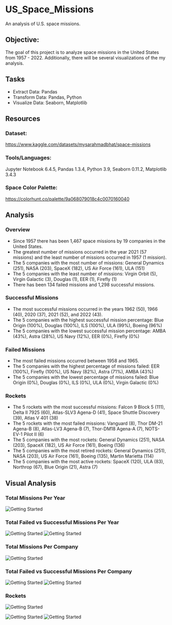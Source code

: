 # US_Space_Missions
An analysis of U.S. space missions.

## Objective: 
The goal of this project is to analyze space missions in the United States from 1957 - 2022.  Additionally, there will be several visualizations of the my analysis.

## Tasks
- Extract Data: Pandas
- Transform Data: Pandas, Python
- Visualize Data: Seaborn, Matplotlib

## Resources
### Dataset:
https://www.kaggle.com/datasets/mysarahmadbhat/space-missions

### Tools/Languages: 
Jupyter Notebook 6.4.5, Pandas 1.3.4, Python 3.9, Seaborn 0.11.2, Matplotlib 3.4.3

### Space Color Palette:
https://colorhunt.co/palette/9a068079018c4c0070160040

## Analysis 
### Overview
- Since 1957 there has been 1,467 space missions by 19 companies in the United States. 
- The greatest number of missions occurred in the year 2021 (57 missions) and the least number of missions occurred in 1957 (1 mission). 
- The 5 companies with the most number of missions: General Dynamics (251), NASA (203), SpaceX (182), US Air Force (161), ULA (151)  
- The 5 companies with the least number of missions: Virgin Orbit (5), Virgin Galactic (3), Douglas (1), EER (1), Firefly (1)
- There has been 134 failed missions and 1,298 successful missions.

### Successful Missions 
- The most successful missions occurred in the years 1962 (50), 1966 (40), 2020 (37), 2021 (52), and 2022 (43).
- The 5 companies with the highest successful mission percentage: Blue Origin (100%), Douglas (100%), ILS (100%), ULA (99%), Boeing (96%)
- The 5 companies with the lowest successful mission percentage: AMBA (43%), Astra (28%), US Navy (12%), EER (0%), Firefly (0%)

### Failed Missions
- The most failed missions occurred between 1958 and 1965.
- The 5 companies with the highest percentage of missions failed: EER (100%), Firefly (100%), US Navy (82%), Astra (71%), AMBA (43%)
- The 5 companies with the lowest percentage of missions failed: Blue Origin (0%), Douglas (0%), ILS (0%), ULA (0%), Virgin Galactic (0%)

### Rockets
- The 5 rockets with the most successful missions: Falcon 9 Block 5 (111), Delta II 7925 (60), Atlas-SLV3 Agena-D (41), Space Shuttle Discovery (39), Atlas V 401 (38)
- The 5 rockets with the most failed missions: Vanguard (8), Thor DM-21 Agena-B (8), Atlas-LV3 Agena-B (7), Thor-DM18 Agena-A (7), NOTS-EV-1 Pilot II (6)
- The 5 companies with the most rockets: General Dynamics (251), NASA (203), SpaceX (182), US Air Force (161), Boeing (136)
- The 5 companies with the most retired rockets: General Dynamics (251), NASA (203), US Air Force (161), Boeing (135), Martin Marietta (114)
- The 5 companies with the most active rockets: SpaceX (120), ULA (83), Northrop (67), Blue Origin (21), Astra (7)

## Visual Analysis
### Total Missions Per Year
![Getting Started](Plots/missions_per_year.png)

### Total Failed vs Successful Missions Per Year
![Getting Started](Plots/failed_missions_per_year.png) ![Getting Started](Plots/successful_missions_per_year.png)

### Total Missions Per Company
![Getting Started](Plots/missions_per_company.png)

### Total Failed vs Successful Missions Per Company
![Getting Started](Plots/failed_missions_per_company.png) ![Getting Started](Plots/successful_missions_per_company.png)

### Rockets
![Getting Started](Plots/mission_vs_rocket.png) 

![Getting Started](Plots/active_rockets_company.png) ![Getting Started](Plots/retired_rockets_company.png)




